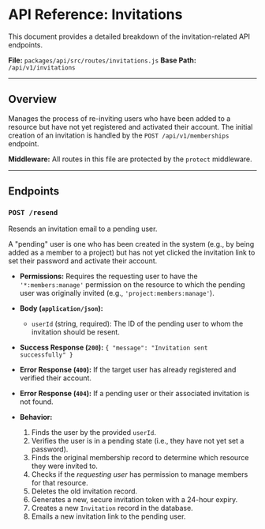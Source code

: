 # API Reference: Invitations

This document provides a detailed breakdown of the invitation-related API endpoints.

**File:** `packages/api/src/routes/invitations.js`
**Base Path:** `/api/v1/invitations`

---

## Overview

Manages the process of re-inviting users who have been added to a resource but have not yet registered and activated their account. The initial creation of an invitation is handled by the `POST /api/v1/memberships` endpoint.

**Middleware:** All routes in this file are protected by the `protect` middleware.

---

## Endpoints

### `POST /resend`

Resends an invitation email to a pending user.

A "pending" user is one who has been created in the system (e.g., by being added as a member to a project) but has not yet clicked the invitation link to set their password and activate their account.

*   **Permissions:** Requires the requesting user to have the `'*:members:manage'` permission on the resource to which the pending user was originally invited (e.g., `'project:members:manage'`).
*   **Body (`application/json`):**
    *   `userId` (string, required): The ID of the pending user to whom the invitation should be resent.
*   **Success Response (`200`):** `{ "message": "Invitation sent successfully" }`
*   **Error Response (`400`):** If the target user has already registered and verified their account.
*   **Error Response (`404`):** If a pending user or their associated invitation is not found.

*   **Behavior:**
    1.  Finds the user by the provided `userId`.
    2.  Verifies the user is in a pending state (i.e., they have not yet set a password).
    3.  Finds the original membership record to determine which resource they were invited to.
    4.  Checks if the *requesting user* has permission to manage members for that resource.
    5.  Deletes the old invitation record.
    6.  Generates a new, secure invitation token with a 24-hour expiry.
    7.  Creates a new `Invitation` record in the database.
    8.  Emails a new invitation link to the pending user. 